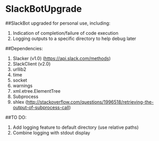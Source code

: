 # SlackBotUpgrade
##SlackBot upgraded for personal use, including:
1. Indication of completion/failure of code execution
2. Logging outputs to a specific directory to help debug later

##Dependencies:
1. Slacker (v1.0) (https://api.slack.com/methods)
2. SlackClient (v2.0)
3. urllib2
4. time
5. socket
6. warnings
7. xml.etree.ElementTree 
8. Subprocess
9. shlex (http://stackoverflow.com/questions/1996518/retrieving-the-output-of-subprocess-call)  

##TO DO:
1. Add logging feature to default directory (use relative paths)
2. Combine logging with stdout display

